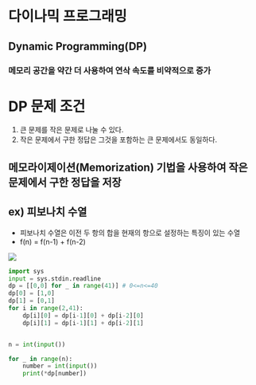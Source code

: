 # 다이나믹 프로그래밍
## Dynamic Programming(DP)

### 메모리 공간을 약간 더 사용하여 연삭 속도를 비약적으로 증가

# DP 문제 조건
1. 큰 문제를 작은 문제로 나눌 수 있다.
2. 작은 문제에서 구한 정답은 그것을 포함하는 큰 문제에서도 동일하다.
## **메모라이제이션(Memorization)** 기법을 사용하여 작은 문제에서 구한 정답을 저장

## ex) 피보나치 수열
- 피보나치 수열은 이전 두 항의 합을 현재의 항으로 설정하는 특징이 있는 수열
- f(n) = f(n-1) + f(n-2)
<img src= "https://www.google.com/url?sa=i&url=https%3A%2F%2Fstevenschmatz.github.io%2Fblog%2F2017%2F12%2F06%2Fintroduction-to-dynamic-programming%2F&psig=AOvVaw3-APW1BaFOaRqcqCdfyW7m&ust=1649673249540000&source=images&cd=vfe&ved=0CAoQjRxqFwoTCKCM__OlifcCFQAAAAAdAAAAABAD">


``` python
import sys
input = sys.stdin.readline
dp = [[0,0] for _ in range(41)] # 0<=n<=40
dp[0] = [1,0]
dp[1] = [0,1]
for i in range(2,41):
    dp[i][0] = dp[i-1][0] + dp[i-2][0]
    dp[i][1] = dp[i-1][1] + dp[i-2][1]


n = int(input())

for _ in range(n):
    number = int(input())
    print(*dp[number])
```